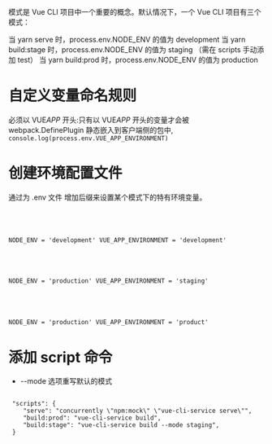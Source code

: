 模式是 Vue CLI 项目中一个重要的概念。默认情况下，一个 Vue CLI 项目有三个模式：

当 yarn serve 时，process.env.NODE_ENV 的值为 development
当 yarn build:stage 时，process.env.NODE_ENV 的值为 staging （需在 scripts 手动添加 test）
当 yarn build:prod 时，process.env.NODE_ENV 的值为 production

# 自定义变量命名规则

必须以 VUE*APP* 开头:只有以 VUE*APP* 开头的变量才会被 webpack.DefinePlugin 静态嵌入到客户端侧的包中,
<code>
console.log(process.env.VUE_APP_ENVIRONMENT)
</code>

# 创建环境配置文件

通过为 .env 文件 增加后缀来设置某个模式下的特有环境变量。

<code>
  <!-- .env.development -->

NODE_ENV = 'development'
VUE_APP_ENVIRONMENT = 'development'

  <!-- .env.staging -->

NODE_ENV = 'production'
VUE_APP_ENVIRONMENT = 'staging'

  <!-- .env.production -->

NODE_ENV = 'production'
VUE_APP_ENVIRONMENT = 'product'
</code>

# 添加 script 命令

- --mode 选项重写默认的模式

<code>
 "scripts": {
    "serve": "concurrently \"npm:mock\" \"vue-cli-service serve\"",
    "build:prod": "vue-cli-service build",
    "build:stage": "vue-cli-service build --mode staging",
 }  
</code>
